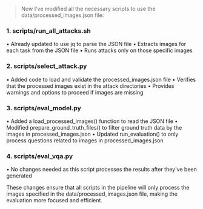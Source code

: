 > Now I've modified all the necessary scripts to use the data/processed_images.json file:

### 1. scripts/run_all_attacks.sh
• Already updated to use jq to parse the JSON file
• Extracts images for each task from the JSON file
• Runs attacks only on those specific images

### 2. scripts/select_attack.py
• Added code to load and validate the processed_images.json file
• Verifies that the processed images exist in the attack directories
• Provides warnings and options to proceed if images are missing

### 3. scripts/eval_model.py
• Added a load_processed_images() function to read the JSON file
• Modified prepare_ground_truth_files() to filter ground truth data by the images in processed_images.json
• Updated run_evaluation() to only process questions related to images in processed_images.json

### 4. scripts/eval_vqa.py
• No changes needed as this script processes the results after they've been generated

These changes ensure that all scripts in the pipeline will only process the images specified in the data/processed_images.json 
file, making the evaluation more focused and efficient.